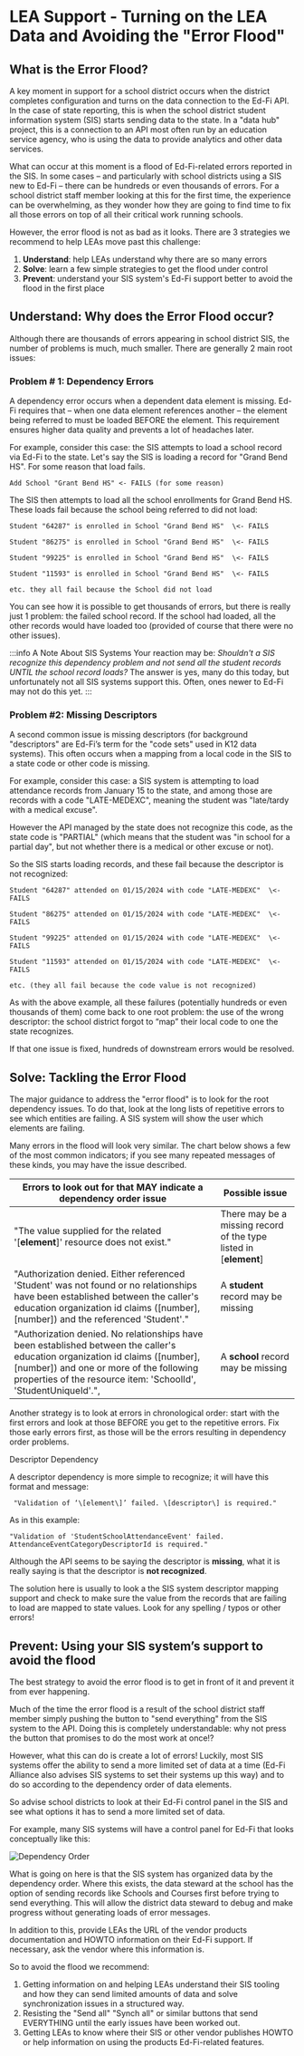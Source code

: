 # LEA Support - Turning on the LEA Data and Avoiding the "Error Flood"

## What is the Error Flood?

A key moment in support for a school district occurs when the district completes configuration and turns on the data connection to the Ed-Fi API. In the case of state reporting, this is when the school district student information system (SIS) starts sending data to the state. In a "data hub" project, this is a connection to an API most often run by an education service agency, who is using the data to provide analytics and other data services.

What can occur at this moment is a flood of Ed-Fi-related errors reported in the SIS. In some cases – and particularly with school districts using a SIS new to Ed-Fi – there can be hundreds or even thousands of errors. For a school district staff member looking at this for the first time, the experience can be overwhelming, as they wonder how they are going to find time to fix all those errors on top of all their critical work running schools.

However, the error flood is not as bad as it looks. There are 3 strategies we recommend to help LEAs move past this challenge:

1. **Understand**: help LEAs understand why there are so many errors
2. **Solve**: learn a few simple strategies to get the flood under control
3. **Prevent**: understand your SIS system's Ed-Fi support better to avoid the flood in the first place

## Understand: Why does the Error Flood occur?

Although there are thousands of errors appearing in school district SIS, the number of problems is much, much smaller. There are generally 2 main root issues:

### Problem # 1: Dependency Errors

A dependency error occurs when a dependent data element is missing. Ed-Fi requires that – when one data element references another – the element being referred to must be loaded BEFORE the element. This requirement ensures higher data quality and prevents a lot of headaches later.

For example, consider this case: the SIS attempts to load a school record via Ed-Fi to the state. Let's say the SIS is loading a record for "Grand Bend HS". For some reason that load fails.

```none
Add School "Grant Bend HS" <- FAILS (for some reason)
```

The SIS then attempts to load all the school enrollments for Grand Bend HS. These loads fail because the school being referred to did not load:

```none
Student "64287" is enrolled in School "Grand Bend HS"  \<- FAILS

Student "86275" is enrolled in School "Grand Bend HS"  \<- FAILS

Student "99225" is enrolled in School "Grand Bend HS"  \<- FAILS

Student "11593" is enrolled in School "Grand Bend HS"  \<- FAILS

etc. they all fail because the School did not load
```

You can see how it is possible to get thousands of errors, but there is really just 1 problem: the failed school record. If the school had loaded, all the other records would have loaded too (provided of course that there were no other issues).

:::info A Note About SIS Systems
Your reaction may be: _Shouldn't a SIS recognize this dependency problem and not send all the student records UNTIL the school record loads?_
The answer is yes, many do this today, but unfortunately not all SIS systems support this. Often, ones newer to Ed-Fi may not do this yet.
:::

### Problem #2: Missing Descriptors

A second common issue is missing descriptors (for background "descriptors" are Ed-Fi’s term for the "code sets" used in K12 data systems). This often occurs when a mapping from a local code in the SIS to a state code or other code is missing.

For example, consider this case: a SIS system is attempting to load attendance records from January 15 to the state, and among those are records with a code "LATE-MEDEXC", meaning the student was "late/tardy with a medical excuse".

However the API managed by the state does not recognize this code, as the state code is "PARTIAL" (which means that the student was "in school for a partial day", but not whether there is a medical or other excuse or not).

So the SIS starts loading records, and these fail because the descriptor is not recognized:

```none
Student "64287" attended on 01/15/2024 with code "LATE-MEDEXC"  \<- FAILS

Student "86275" attended on 01/15/2024 with code "LATE-MEDEXC"  \<- FAILS

Student "99225" attended on 01/15/2024 with code "LATE-MEDEXC"  \<- FAILS

Student "11593" attended on 01/15/2024 with code "LATE-MEDEXC"  \<- FAILS

etc. (they all fail because the code value is not recognized)
```

As with the above example, all these failures (potentially hundreds or even thousands of them) come back to one root problem: the use of the wrong descriptor: the school district forgot to “map” their local code to one the state recognizes.

If that one issue is fixed, hundreds of downstream errors would be resolved.

## Solve: Tackling the Error Flood

The major guidance to address the "error flood" is to look for the root dependency issues. To do that, look at the long lists of repetitive errors to see which entities are failing. A SIS system will show the user which elements are failing.

Many errors in the flood will look very similar. The chart below shows a few of the most common indicators; if you see many repeated messages of these kinds, you may have the issue described.

| **Errors to look out for that MAY indicate a dependency order issue** | **Possible issue** |
| --- | --- |
| "The value supplied for the related '\[**element**\]' resource does not exist." | There may be a missing record of the type listed in \[**element**\] |
| "Authorization denied. Either referenced 'Student' was not found or no relationships have been established between the caller's education organization id claims (\[number\], \[number\]) and the referenced 'Student'." | A **student** record may be missing |
| "Authorization denied. No relationships have been established between the caller's education organization id claims (\[number\], \[number\]) and one or more of the following properties of the resource item: 'SchoolId', 'StudentUniqueId'.", | A **school** record may be missing |

Another strategy is to look at errors in chronological order: start with the first errors and look at those BEFORE you get to the repetitive errors. Fix those early errors first, as those will be the errors resulting in dependency order problems.

Descriptor Dependency

A descriptor dependency is more simple to recognize; it will have this format and message:

```none
 "Validation of ‘\[element\]’ failed. \[descriptor\] is required."
```

As in this example:

```none
"Validation of 'StudentSchoolAttendanceEvent' failed. AttendanceEventCategoryDescriptorId is required."
```

Although the API seems to be saying the descriptor is **missing**, what it is really saying is that the descriptor is **not recognized**.

The solution here is usually to look a the SIS system descriptor mapping support and check to make sure the value from the records that are failing to load are mapped to state values. Look for any spelling / typos or other errors!

## Prevent: Using your SIS system’s support to avoid the flood

The best strategy to avoid the error flood is to get in front of it and prevent it from ever happening.

Much of the time the error flood is a result of the school district staff member simply pushing the button to "send everything" from the SIS system to the API. Doing this is completely understandable: why not press the button that promises to do the most work at once!?

However, what this can do is create a lot of errors! Luckily, most SIS systems offer the ability to send a more limited set of data at a time (Ed-Fi Alliance also advises SIS systems to set their systems up this way) and to do so according to the dependency order of data elements.

So advise school districts to look at their Ed-Fi control panel in the SIS and see what options it has to send a more limited set of data.

For example, many SIS systems will have a control panel for Ed-Fi that looks conceptually like this:

![Dependency Order](https://edfi.atlassian.net/wiki/download/attachments/22908291/Sample%20SIS%20UX%20-%20Dependency%20Order.png?api=v2)

What is going on here is that the SIS system has organized data by the dependency order. Where this exists, the data steward at the school has the option of sending records like Schools and Courses first before trying to send everything. This will allow the district data steward to debug and make progress without generating loads of error messages.

In addition to this, provide LEAs the URL of the vendor products documentation and HOWTO information on their Ed-Fi support. If necessary, ask the vendor where this information is.

So to avoid the flood we recommend:

1. Getting information on and helping LEAs understand their SIS tooling and how they can send limited amounts of data and solve synchronization issues in a structured way.
2. Resisting the "Send all" "Synch all" or similar buttons that send EVERYTHING until the early issues have been worked out.
3. Getting LEAs to know where their SIS or other vendor publishes HOWTO or help information on using the products Ed-Fi-related features.
